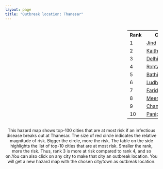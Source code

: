 ```yaml
---
layout: page
title: "Outbreak location: Thanesar"
---
```

<div style="width: 100%; overflow: auto;">
<div style="width: 75%; float: left;">
<div id="mapid">
<script src="https://buda-magenta.github.io/hazard_map/load_map.js"></script>

<script>
var marker_outbreak = L.marker([29.993040, 76.829223],{"autoPan": true}).addTo(map); marker_outbreak.bindTooltip("Thanesar").openTooltip();

var circle_1 = L.circle([29.301826, 76.338471], {"pane": "markerPane", "color": "red", "fill": true, "fillOpacity": 0.2, "fillRule": "evenodd", "lineCap": "round", "lineJoin": "round", "opacity": 1.0, "radius": 142378, "stroke": true, "weight": 3}).addTo(map);
circle_1.bindTooltip("Jind<br>rank: 1<br>hazard index: 0.142378")
circle_1.bindPopup('<a href="https://buda-magenta.github.io/hazard_map/Jind">Jind</a>')

var circle_2 = L.circle([29.822821, 76.378310], {"pane": "markerPane", "color": "red", "fill": true, "fillOpacity": 0.2, "fillRule": "evenodd", "lineCap": "round", "lineJoin": "round", "opacity": 1.0, "radius": 123887, "stroke": true, "weight": 3}).addTo(map);
circle_2.bindTooltip("Kaithal<br>rank: 2<br>hazard index: 0.123888")
circle_2.bindPopup('<a href="https://buda-magenta.github.io/hazard_map/Kaithal">Kaithal</a>')

var circle_3 = L.circle([28.651718, 77.221939], {"pane": "markerPane", "color": "red", "fill": true, "fillOpacity": 0.2, "fillRule": "evenodd", "lineCap": "round", "lineJoin": "round", "opacity": 1.0, "radius": 43004, "stroke": true, "weight": 3}).addTo(map);
circle_3.bindTooltip("Delhi<br>rank: 3<br>hazard index: 0.043005")
circle_3.bindPopup('<a href="https://buda-magenta.github.io/hazard_map/Delhi">Delhi</a>')

var circle_4 = L.circle([28.901090, 76.580194], {"pane": "markerPane", "color": "red", "fill": true, "fillOpacity": 0.2, "fillRule": "evenodd", "lineCap": "round", "lineJoin": "round", "opacity": 1.0, "radius": 7239, "stroke": true, "weight": 3}).addTo(map);
circle_4.bindTooltip("Rohtak<br>rank: 4<br>hazard index: 0.007239")
circle_4.bindPopup('<a href="https://buda-magenta.github.io/hazard_map/Rohtak">Rohtak</a>')

var circle_5 = L.circle([30.179115, 75.047102], {"pane": "markerPane", "color": "red", "fill": true, "fillOpacity": 0.2, "fillRule": "evenodd", "lineCap": "round", "lineJoin": "round", "opacity": 1.0, "radius": 6203, "stroke": true, "weight": 3}).addTo(map);
circle_5.bindTooltip("Bathinda<br>rank: 5<br>hazard index: 0.006203")
circle_5.bindPopup('<a href="https://buda-magenta.github.io/hazard_map/Bathinda">Bathinda</a>')

var circle_6 = L.circle([30.909016, 75.851601], {"pane": "markerPane", "color": "red", "fill": true, "fillOpacity": 0.2, "fillRule": "evenodd", "lineCap": "round", "lineJoin": "round", "opacity": 1.0, "radius": 5742, "stroke": true, "weight": 3}).addTo(map);
circle_6.bindTooltip("Ludhiana<br>rank: 6<br>hazard index: 0.005742")
circle_6.bindPopup('<a href="https://buda-magenta.github.io/hazard_map/Ludhiana">Ludhiana</a>')

var circle_7 = L.circle([28.402979, 77.310384], {"pane": "markerPane", "color": "red", "fill": true, "fillOpacity": 0.2, "fillRule": "evenodd", "lineCap": "round", "lineJoin": "round", "opacity": 1.0, "radius": 4997, "stroke": true, "weight": 3}).addTo(map);
circle_7.bindTooltip("Faridabad<br>rank: 7<br>hazard index: 0.004998")
circle_7.bindPopup('<a href="https://buda-magenta.github.io/hazard_map/Faridabad">Faridabad</a>')

var circle_8 = L.circle([29.000653, 77.768229], {"pane": "markerPane", "color": "red", "fill": true, "fillOpacity": 0.2, "fillRule": "evenodd", "lineCap": "round", "lineJoin": "round", "opacity": 1.0, "radius": 4657, "stroke": true, "weight": 3}).addTo(map);
circle_8.bindTooltip("Meerut<br>rank: 8<br>hazard index: 0.004657")
circle_8.bindPopup('<a href="https://buda-magenta.github.io/hazard_map/Meerut">Meerut</a>')

var circle_9 = L.circle([30.733442, 76.779714], {"pane": "markerPane", "color": "red", "fill": true, "fillOpacity": 0.2, "fillRule": "evenodd", "lineCap": "round", "lineJoin": "round", "opacity": 1.0, "radius": 3418, "stroke": true, "weight": 3}).addTo(map);
circle_9.bindTooltip("Chandigarh<br>rank: 9<br>hazard index: 0.003418")
circle_9.bindPopup('<a href="https://buda-magenta.github.io/hazard_map/Chandigarh">Chandigarh</a>')

var circle_10 = L.circle([29.391275, 76.977168], {"pane": "markerPane", "color": "red", "fill": true, "fillOpacity": 0.2, "fillRule": "evenodd", "lineCap": "round", "lineJoin": "round", "opacity": 1.0, "radius": 3328, "stroke": true, "weight": 3}).addTo(map);
circle_10.bindTooltip("Panipat<br>rank: 10<br>hazard index: 0.003329")
circle_10.bindPopup('<a href="https://buda-magenta.github.io/hazard_map/Panipat">Panipat</a>')

var circle_11 = L.circle([28.428262, 77.002700], {"pane": "markerPane", "color": "red", "fill": true, "fillOpacity": 0.2, "fillRule": "evenodd", "lineCap": "round", "lineJoin": "round", "opacity": 1.0, "radius": 3119, "stroke": true, "weight": 3}).addTo(map);
circle_11.bindTooltip("Gurgaon<br>rank: 11<br>hazard index: 0.003120")
circle_11.bindPopup('<a href="https://buda-magenta.github.io/hazard_map/Gurgaon">Gurgaon</a>')

var circle_12 = L.circle([31.292011, 75.568058], {"pane": "markerPane", "color": "red", "fill": true, "fillOpacity": 0.2, "fillRule": "evenodd", "lineCap": "round", "lineJoin": "round", "opacity": 1.0, "radius": 3067, "stroke": true, "weight": 3}).addTo(map);
circle_12.bindTooltip("Jalandhar<br>rank: 12<br>hazard index: 0.003068")
circle_12.bindPopup('<a href="https://buda-magenta.github.io/hazard_map/Jalandhar">Jalandhar</a>')

var circle_13 = L.circle([29.988077, 77.508130], {"pane": "markerPane", "color": "red", "fill": true, "fillOpacity": 0.2, "fillRule": "evenodd", "lineCap": "round", "lineJoin": "round", "opacity": 1.0, "radius": 2502, "stroke": true, "weight": 3}).addTo(map);
circle_13.bindTooltip("Saharanpur<br>rank: 13<br>hazard index: 0.002502")
circle_13.bindPopup('<a href="https://buda-magenta.github.io/hazard_map/Saharanpur">Saharanpur</a>')

var circle_14 = L.circle([28.570784, 77.327107], {"pane": "markerPane", "color": "red", "fill": true, "fillOpacity": 0.2, "fillRule": "evenodd", "lineCap": "round", "lineJoin": "round", "opacity": 1.0, "radius": 2285, "stroke": true, "weight": 3}).addTo(map);
circle_14.bindTooltip("Noida<br>rank: 14<br>hazard index: 0.002286")
circle_14.bindPopup('<a href="https://buda-magenta.github.io/hazard_map/Noida">Noida</a>')

var circle_15 = L.circle([30.325565, 78.043681], {"pane": "markerPane", "color": "red", "fill": true, "fillOpacity": 0.2, "fillRule": "evenodd", "lineCap": "round", "lineJoin": "round", "opacity": 1.0, "radius": 2057, "stroke": true, "weight": 3}).addTo(map);
circle_15.bindTooltip("Dehradun<br>rank: 15<br>hazard index: 0.002058")
circle_15.bindPopup('<a href="https://buda-magenta.github.io/hazard_map/Dehradun">Dehradun</a>')

var circle_16 = L.circle([30.783987, 75.160574], {"pane": "markerPane", "color": "red", "fill": true, "fillOpacity": 0.2, "fillRule": "evenodd", "lineCap": "round", "lineJoin": "round", "opacity": 1.0, "radius": 1939, "stroke": true, "weight": 3}).addTo(map);
circle_16.bindTooltip("Moga<br>rank: 16<br>hazard index: 0.001940")
circle_16.bindPopup('<a href="https://buda-magenta.github.io/hazard_map/Moga">Moga</a>')

var circle_17 = L.circle([28.733400, 77.298600], {"pane": "markerPane", "color": "red", "fill": true, "fillOpacity": 0.2, "fillRule": "evenodd", "lineCap": "round", "lineJoin": "round", "opacity": 1.0, "radius": 1822, "stroke": true, "weight": 3}).addTo(map);
circle_17.bindTooltip("Loni<br>rank: 17<br>hazard index: 0.001823")
circle_17.bindPopup('<a href="https://buda-magenta.github.io/hazard_map/Loni">Loni</a>')

var circle_18 = L.circle([30.883006, 75.869732], {"pane": "markerPane", "color": "red", "fill": true, "fillOpacity": 0.2, "fillRule": "evenodd", "lineCap": "round", "lineJoin": "round", "opacity": 1.0, "radius": 1583, "stroke": true, "weight": 3}).addTo(map);
circle_18.bindTooltip("S.A.S. Nagar<br>rank: 18<br>hazard index: 0.001584")
circle_18.bindPopup('<a href="https://buda-magenta.github.io/hazard_map/S.A.S._Nagar">S.A.S. Nagar</a>')

var circle_19 = L.circle([30.885100, 74.660141], {"pane": "markerPane", "color": "red", "fill": true, "fillOpacity": 0.2, "fillRule": "evenodd", "lineCap": "round", "lineJoin": "round", "opacity": 1.0, "radius": 1499, "stroke": true, "weight": 3}).addTo(map);
circle_19.bindTooltip("Firozpur<br>rank: 19<br>hazard index: 0.001500")
circle_19.bindPopup('<a href="https://buda-magenta.github.io/hazard_map/Firozpur">Firozpur</a>')

var circle_20 = L.circle([30.209087, 76.339872], {"pane": "markerPane", "color": "red", "fill": true, "fillOpacity": 0.2, "fillRule": "evenodd", "lineCap": "round", "lineJoin": "round", "opacity": 1.0, "radius": 1441, "stroke": true, "weight": 3}).addTo(map);
circle_20.bindTooltip("Patiala<br>rank: 20<br>hazard index: 0.001442")
circle_20.bindPopup('<a href="https://buda-magenta.github.io/hazard_map/Patiala">Patiala</a>')

var circle_21 = L.circle([29.448006, 77.740685], {"pane": "markerPane", "color": "red", "fill": true, "fillOpacity": 0.2, "fillRule": "evenodd", "lineCap": "round", "lineJoin": "round", "opacity": 1.0, "radius": 1396, "stroke": true, "weight": 3}).addTo(map);
circle_21.bindTooltip("Muzaffarnagar<br>rank: 21<br>hazard index: 0.001396")
circle_21.bindPopup('<a href="https://buda-magenta.github.io/hazard_map/Muzaffarnagar">Muzaffarnagar</a>')

var circle_22 = L.circle([30.533129, 75.880760], {"pane": "markerPane", "color": "red", "fill": true, "fillOpacity": 0.2, "fillRule": "evenodd", "lineCap": "round", "lineJoin": "round", "opacity": 1.0, "radius": 1372, "stroke": true, "weight": 3}).addTo(map);
circle_22.bindTooltip("Malerkotla<br>rank: 22<br>hazard index: 0.001372")
circle_22.bindPopup('<a href="https://buda-magenta.github.io/hazard_map/Malerkotla">Malerkotla</a>')

var circle_23 = L.circle([30.370469, 75.504017], {"pane": "markerPane", "color": "red", "fill": true, "fillOpacity": 0.2, "fillRule": "evenodd", "lineCap": "round", "lineJoin": "round", "opacity": 1.0, "radius": 1182, "stroke": true, "weight": 3}).addTo(map);
circle_23.bindTooltip("Barnala<br>rank: 23<br>hazard index: 0.001183")
circle_23.bindPopup('<a href="https://buda-magenta.github.io/hazard_map/Barnala">Barnala</a>')

var circle_24 = L.circle([29.168807, 75.746110], {"pane": "markerPane", "color": "red", "fill": true, "fillOpacity": 0.2, "fillRule": "evenodd", "lineCap": "round", "lineJoin": "round", "opacity": 1.0, "radius": 1071, "stroke": true, "weight": 3}).addTo(map);
circle_24.bindTooltip("Hisar<br>rank: 24<br>hazard index: 0.001072")
circle_24.bindPopup('<a href="https://buda-magenta.github.io/hazard_map/Hisar">Hisar</a>')

var circle_25 = L.circle([29.680327, 76.989625], {"pane": "markerPane", "color": "red", "fill": true, "fillOpacity": 0.2, "fillRule": "evenodd", "lineCap": "round", "lineJoin": "round", "opacity": 1.0, "radius": 1021, "stroke": true, "weight": 3}).addTo(map);
circle_25.bindTooltip("Karnal<br>rank: 25<br>hazard index: 0.001021")
circle_25.bindPopup('<a href="https://buda-magenta.github.io/hazard_map/Karnal">Karnal</a>')

var circle_26 = L.circle([29.003314, 77.016732], {"pane": "markerPane", "color": "red", "fill": true, "fillOpacity": 0.2, "fillRule": "evenodd", "lineCap": "round", "lineJoin": "round", "opacity": 1.0, "radius": 985, "stroke": true, "weight": 3}).addTo(map);
circle_26.bindTooltip("Sonipat<br>rank: 26<br>hazard index: 0.000986")
circle_26.bindPopup('<a href="https://buda-magenta.github.io/hazard_map/Sonipat">Sonipat</a>')

var circle_27 = L.circle([28.740613, 77.835426], {"pane": "markerPane", "color": "red", "fill": true, "fillOpacity": 0.2, "fillRule": "evenodd", "lineCap": "round", "lineJoin": "round", "opacity": 1.0, "radius": 935, "stroke": true, "weight": 3}).addTo(map);
circle_27.bindTooltip("Hapur<br>rank: 27<br>hazard index: 0.000935")
circle_27.bindPopup('<a href="https://buda-magenta.github.io/hazard_map/Hapur">Hapur</a>')

var circle_28 = L.circle([26.460914, 80.321759], {"pane": "markerPane", "color": "red", "fill": true, "fillOpacity": 0.2, "fillRule": "evenodd", "lineCap": "round", "lineJoin": "round", "opacity": 1.0, "radius": 819, "stroke": true, "weight": 3}).addTo(map);
circle_28.bindTooltip("Kanpur<br>rank: 28<br>hazard index: 0.000819")
circle_28.bindPopup('<a href="https://buda-magenta.github.io/hazard_map/Kanpur">Kanpur</a>')

var circle_29 = L.circle([29.938447, 78.145298], {"pane": "markerPane", "color": "red", "fill": true, "fillOpacity": 0.2, "fillRule": "evenodd", "lineCap": "round", "lineJoin": "round", "opacity": 1.0, "radius": 801, "stroke": true, "weight": 3}).addTo(map);
circle_29.bindTooltip("Haridwar<br>rank: 29<br>hazard index: 0.000801")
circle_29.bindPopup('<a href="https://buda-magenta.github.io/hazard_map/Haridwar">Haridwar</a>')

var circle_30 = L.circle([30.129326, 77.245483], {"pane": "markerPane", "color": "red", "fill": true, "fillOpacity": 0.2, "fillRule": "evenodd", "lineCap": "round", "lineJoin": "round", "opacity": 1.0, "radius": 770, "stroke": true, "weight": 3}).addTo(map);
circle_30.bindTooltip("Jagadhri<br>rank: 30<br>hazard index: 0.000771")
circle_30.bindPopup('<a href="https://buda-magenta.github.io/hazard_map/Jagadhri">Jagadhri</a>')

var circle_31 = L.circle([19.075990, 72.877393], {"pane": "markerPane", "color": "red", "fill": true, "fillOpacity": 0.2, "fillRule": "evenodd", "lineCap": "round", "lineJoin": "round", "opacity": 1.0, "radius": 738, "stroke": true, "weight": 3}).addTo(map);
circle_31.bindTooltip("Mumbai<br>rank: 31<br>hazard index: 0.000738")
circle_31.bindPopup('<a href="https://buda-magenta.github.io/hazard_map/Mumbai">Mumbai</a>')

var circle_32 = L.circle([28.793170, 76.139128], {"pane": "markerPane", "color": "red", "fill": true, "fillOpacity": 0.2, "fillRule": "evenodd", "lineCap": "round", "lineJoin": "round", "opacity": 1.0, "radius": 724, "stroke": true, "weight": 3}).addTo(map);
circle_32.bindTooltip("Bhiwani<br>rank: 32<br>hazard index: 0.000724")
circle_32.bindPopup('<a href="https://buda-magenta.github.io/hazard_map/Bhiwani">Bhiwani</a>')

var circle_33 = L.circle([28.923397, 78.488317], {"pane": "markerPane", "color": "red", "fill": true, "fillOpacity": 0.2, "fillRule": "evenodd", "lineCap": "round", "lineJoin": "round", "opacity": 1.0, "radius": 701, "stroke": true, "weight": 3}).addTo(map);
circle_33.bindTooltip("Amroha<br>rank: 33<br>hazard index: 0.000701")
circle_33.bindPopup('<a href="https://buda-magenta.github.io/hazard_map/Amroha">Amroha</a>')

var circle_34 = L.circle([28.753900, 77.399900], {"pane": "markerPane", "color": "red", "fill": true, "fillOpacity": 0.2, "fillRule": "evenodd", "lineCap": "round", "lineJoin": "round", "opacity": 1.0, "radius": 673, "stroke": true, "weight": 3}).addTo(map);
circle_34.bindTooltip("Khora<br>rank: 34<br>hazard index: 0.000674")
circle_34.bindPopup('<a href="https://buda-magenta.github.io/hazard_map/Khora">Khora</a>')

var circle_35 = L.circle([29.583333, 75.083333], {"pane": "markerPane", "color": "red", "fill": true, "fillOpacity": 0.2, "fillRule": "evenodd", "lineCap": "round", "lineJoin": "round", "opacity": 1.0, "radius": 652, "stroke": true, "weight": 3}).addTo(map);
circle_35.bindTooltip("Sirsa<br>rank: 35<br>hazard index: 0.000652")
circle_35.bindPopup('<a href="https://buda-magenta.github.io/hazard_map/Sirsa">Sirsa</a>')

var circle_36 = L.circle([28.660965, 76.834676], {"pane": "markerPane", "color": "red", "fill": true, "fillOpacity": 0.2, "fillRule": "evenodd", "lineCap": "round", "lineJoin": "round", "opacity": 1.0, "radius": 606, "stroke": true, "weight": 3}).addTo(map);
circle_36.bindTooltip("Bahadurgarh<br>rank: 36<br>hazard index: 0.000606")
circle_36.bindPopup('<a href="https://buda-magenta.github.io/hazard_map/Bahadurgarh">Bahadurgarh</a>')

var circle_37 = L.circle([31.104153, 77.170973], {"pane": "markerPane", "color": "red", "fill": true, "fillOpacity": 0.2, "fillRule": "evenodd", "lineCap": "round", "lineJoin": "round", "opacity": 1.0, "radius": 603, "stroke": true, "weight": 3}).addTo(map);
circle_37.bindTooltip("Shimla<br>rank: 37<br>hazard index: 0.000604")
circle_37.bindPopup('<a href="https://buda-magenta.github.io/hazard_map/Shimla">Shimla</a>')

var circle_38 = L.circle([26.838100, 80.934600], {"pane": "markerPane", "color": "red", "fill": true, "fillOpacity": 0.2, "fillRule": "evenodd", "lineCap": "round", "lineJoin": "round", "opacity": 1.0, "radius": 562, "stroke": true, "weight": 3}).addTo(map);
circle_38.bindTooltip("Lucknow<br>rank: 38<br>hazard index: 0.000563")
circle_38.bindPopup('<a href="https://buda-magenta.github.io/hazard_map/Lucknow">Lucknow</a>')

var circle_39 = L.circle([29.367200, 74.298364], {"pane": "markerPane", "color": "red", "fill": true, "fillOpacity": 0.2, "fillRule": "evenodd", "lineCap": "round", "lineJoin": "round", "opacity": 1.0, "radius": 553, "stroke": true, "weight": 3}).addTo(map);
circle_39.bindTooltip("Hanumangarh<br>rank: 39<br>hazard index: 0.000554")
circle_39.bindPopup('<a href="https://buda-magenta.github.io/hazard_map/Hanumangarh">Hanumangarh</a>')

var circle_40 = L.circle([30.211200, 77.286390], {"pane": "markerPane", "color": "red", "fill": true, "fillOpacity": 0.2, "fillRule": "evenodd", "lineCap": "round", "lineJoin": "round", "opacity": 1.0, "radius": 511, "stroke": true, "weight": 3}).addTo(map);
circle_40.bindTooltip("Yamunanagar<br>rank: 40<br>hazard index: 0.000512")
circle_40.bindPopup('<a href="https://buda-magenta.github.io/hazard_map/Yamunanagar">Yamunanagar</a>')

var circle_41 = L.circle([28.651718, 77.221939], {"pane": "markerPane", "color": "red", "fill": true, "fillOpacity": 0.2, "fillRule": "evenodd", "lineCap": "round", "lineJoin": "round", "opacity": 1.0, "radius": 479, "stroke": true, "weight": 3}).addTo(map);
circle_41.bindTooltip("Dehri<br>rank: 41<br>hazard index: 0.000479")
circle_41.bindPopup('<a href="https://buda-magenta.github.io/hazard_map/Dehri">Dehri</a>')

var circle_42 = L.circle([29.869350, 77.890212], {"pane": "markerPane", "color": "red", "fill": true, "fillOpacity": 0.2, "fillRule": "evenodd", "lineCap": "round", "lineJoin": "round", "opacity": 1.0, "radius": 464, "stroke": true, "weight": 3}).addTo(map);
circle_42.bindTooltip("Roorkee<br>rank: 42<br>hazard index: 0.000465")
circle_42.bindPopup('<a href="https://buda-magenta.github.io/hazard_map/Roorkee">Roorkee</a>')

var circle_43 = L.circle([25.531031, 78.652689], {"pane": "markerPane", "color": "red", "fill": true, "fillOpacity": 0.2, "fillRule": "evenodd", "lineCap": "round", "lineJoin": "round", "opacity": 1.0, "radius": 459, "stroke": true, "weight": 3}).addTo(map);
circle_43.bindTooltip("Jhansi<br>rank: 43<br>hazard index: 0.000459")
circle_43.bindPopup('<a href="https://buda-magenta.github.io/hazard_map/Jhansi">Jhansi</a>')

var circle_44 = L.circle([30.145054, 74.195660], {"pane": "markerPane", "color": "red", "fill": true, "fillOpacity": 0.2, "fillRule": "evenodd", "lineCap": "round", "lineJoin": "round", "opacity": 1.0, "radius": 442, "stroke": true, "weight": 3}).addTo(map);
circle_44.bindTooltip("Abohar<br>rank: 44<br>hazard index: 0.000443")
circle_44.bindPopup('<a href="https://buda-magenta.github.io/hazard_map/Abohar">Abohar</a>')

var circle_45 = L.circle([28.826162, 77.541656], {"pane": "markerPane", "color": "red", "fill": true, "fillOpacity": 0.2, "fillRule": "evenodd", "lineCap": "round", "lineJoin": "round", "opacity": 1.0, "radius": 439, "stroke": true, "weight": 3}).addTo(map);
circle_45.bindTooltip("Modinagar<br>rank: 45<br>hazard index: 0.000439")
circle_45.bindPopup('<a href="https://buda-magenta.github.io/hazard_map/Modinagar">Modinagar</a>')

var circle_46 = L.circle([30.384367, 76.770421], {"pane": "markerPane", "color": "red", "fill": true, "fillOpacity": 0.2, "fillRule": "evenodd", "lineCap": "round", "lineJoin": "round", "opacity": 1.0, "radius": 431, "stroke": true, "weight": 3}).addTo(map);
circle_46.bindTooltip("Ambala<br>rank: 46<br>hazard index: 0.000431")
circle_46.bindPopup('<a href="https://buda-magenta.github.io/hazard_map/Ambala">Ambala</a>')

var circle_47 = L.circle([31.634308, 74.873679], {"pane": "markerPane", "color": "red", "fill": true, "fillOpacity": 0.2, "fillRule": "evenodd", "lineCap": "round", "lineJoin": "round", "opacity": 1.0, "radius": 401, "stroke": true, "weight": 3}).addTo(map);
circle_47.bindTooltip("Amritsar<br>rank: 47<br>hazard index: 0.000402")
circle_47.bindPopup('<a href="https://buda-magenta.github.io/hazard_map/Amritsar">Amritsar</a>')

var circle_48 = L.circle([29.500882, 77.348383], {"pane": "markerPane", "color": "red", "fill": true, "fillOpacity": 0.2, "fillRule": "evenodd", "lineCap": "round", "lineJoin": "round", "opacity": 1.0, "radius": 400, "stroke": true, "weight": 3}).addTo(map);
circle_48.bindTooltip("Shamli<br>rank: 48<br>hazard index: 0.000400")
circle_48.bindPopup('<a href="https://buda-magenta.github.io/hazard_map/Shamli">Shamli</a>')

var circle_49 = L.circle([12.979120, 77.591300], {"pane": "markerPane", "color": "red", "fill": true, "fillOpacity": 0.2, "fillRule": "evenodd", "lineCap": "round", "lineJoin": "round", "opacity": 1.0, "radius": 388, "stroke": true, "weight": 3}).addTo(map);
circle_49.bindTooltip("Bangalore<br>rank: 49<br>hazard index: 0.000389")
circle_49.bindPopup('<a href="https://buda-magenta.github.io/hazard_map/Bangalore">Bangalore</a>')

var circle_50 = L.circle([28.863842, 78.805778], {"pane": "markerPane", "color": "red", "fill": true, "fillOpacity": 0.2, "fillRule": "evenodd", "lineCap": "round", "lineJoin": "round", "opacity": 1.0, "radius": 387, "stroke": true, "weight": 3}).addTo(map);
circle_50.bindTooltip("Moradabad<br>rank: 50<br>hazard index: 0.000388")
circle_50.bindPopup('<a href="https://buda-magenta.github.io/hazard_map/Moradabad">Moradabad</a>')

var circle_51 = L.circle([28.176959, 77.373112], {"pane": "markerPane", "color": "red", "fill": true, "fillOpacity": 0.2, "fillRule": "evenodd", "lineCap": "round", "lineJoin": "round", "opacity": 1.0, "radius": 384, "stroke": true, "weight": 3}).addTo(map);
circle_51.bindTooltip("Palwal<br>rank: 51<br>hazard index: 0.000385")
circle_51.bindPopup('<a href="https://buda-magenta.github.io/hazard_map/Palwal">Palwal</a>')

var circle_52 = L.circle([30.283140, 74.522997], {"pane": "markerPane", "color": "red", "fill": true, "fillOpacity": 0.2, "fillRule": "evenodd", "lineCap": "round", "lineJoin": "round", "opacity": 1.0, "radius": 379, "stroke": true, "weight": 3}).addTo(map);
circle_52.bindTooltip("Muktsar<br>rank: 52<br>hazard index: 0.000379")
circle_52.bindPopup('<a href="https://buda-magenta.github.io/hazard_map/Muktsar">Muktsar</a>')

var circle_53 = L.circle([29.154148, 77.305954], {"pane": "markerPane", "color": "red", "fill": true, "fillOpacity": 0.2, "fillRule": "evenodd", "lineCap": "round", "lineJoin": "round", "opacity": 1.0, "radius": 375, "stroke": true, "weight": 3}).addTo(map);
circle_53.bindTooltip("Baraut<br>rank: 53<br>hazard index: 0.000376")
circle_53.bindPopup('<a href="https://buda-magenta.github.io/hazard_map/Baraut">Baraut</a>')

var circle_54 = L.circle([22.541418, 88.357691], {"pane": "markerPane", "color": "red", "fill": true, "fillOpacity": 0.2, "fillRule": "evenodd", "lineCap": "round", "lineJoin": "round", "opacity": 1.0, "radius": 327, "stroke": true, "weight": 3}).addTo(map);
circle_54.bindTooltip("Kolkata<br>rank: 54<br>hazard index: 0.000328")
circle_54.bindPopup('<a href="https://buda-magenta.github.io/hazard_map/Kolkata">Kolkata</a>')

var circle_55 = L.circle([31.608574, 75.846442], {"pane": "markerPane", "color": "red", "fill": true, "fillOpacity": 0.2, "fillRule": "evenodd", "lineCap": "round", "lineJoin": "round", "opacity": 1.0, "radius": 301, "stroke": true, "weight": 3}).addTo(map);
circle_55.bindTooltip("Hoshiarpur<br>rank: 55<br>hazard index: 0.000301")
circle_55.bindPopup('<a href="https://buda-magenta.github.io/hazard_map/Hoshiarpur">Hoshiarpur</a>')

var circle_56 = L.circle([25.609324, 85.123525], {"pane": "markerPane", "color": "red", "fill": true, "fillOpacity": 0.2, "fillRule": "evenodd", "lineCap": "round", "lineJoin": "round", "opacity": 1.0, "radius": 279, "stroke": true, "weight": 3}).addTo(map);
circle_56.bindTooltip("Patna<br>rank: 56<br>hazard index: 0.000279")
circle_56.bindPopup('<a href="https://buda-magenta.github.io/hazard_map/Patna">Patna</a>')

var circle_57 = L.circle([23.021624, 72.579707], {"pane": "markerPane", "color": "red", "fill": true, "fillOpacity": 0.2, "fillRule": "evenodd", "lineCap": "round", "lineJoin": "round", "opacity": 1.0, "radius": 279, "stroke": true, "weight": 3}).addTo(map);
circle_57.bindTooltip("Ahmedabad<br>rank: 57<br>hazard index: 0.000279")
circle_57.bindPopup('<a href="https://buda-magenta.github.io/hazard_map/Ahmedabad">Ahmedabad</a>')

var circle_58 = L.circle([27.175255, 78.009816], {"pane": "markerPane", "color": "red", "fill": true, "fillOpacity": 0.2, "fillRule": "evenodd", "lineCap": "round", "lineJoin": "round", "opacity": 1.0, "radius": 272, "stroke": true, "weight": 3}).addTo(map);
circle_58.bindTooltip("Agra<br>rank: 58<br>hazard index: 0.000272")
circle_58.bindPopup('<a href="https://buda-magenta.github.io/hazard_map/Agra">Agra</a>')

var circle_59 = L.circle([17.388786, 78.461065], {"pane": "markerPane", "color": "red", "fill": true, "fillOpacity": 0.2, "fillRule": "evenodd", "lineCap": "round", "lineJoin": "round", "opacity": 1.0, "radius": 271, "stroke": true, "weight": 3}).addTo(map);
circle_59.bindTooltip("Hyderabad<br>rank: 59<br>hazard index: 0.000272")
circle_59.bindPopup('<a href="https://buda-magenta.github.io/hazard_map/Hyderabad">Hyderabad</a>')

var circle_60 = L.circle([26.915458, 75.818982], {"pane": "markerPane", "color": "red", "fill": true, "fillOpacity": 0.2, "fillRule": "evenodd", "lineCap": "round", "lineJoin": "round", "opacity": 1.0, "radius": 263, "stroke": true, "weight": 3}).addTo(map);
circle_60.bindTooltip("Jaipur<br>rank: 60<br>hazard index: 0.000264")
circle_60.bindPopup('<a href="https://buda-magenta.github.io/hazard_map/Jaipur">Jaipur</a>')

var circle_61 = L.circle([27.876990, 78.137290], {"pane": "markerPane", "color": "red", "fill": true, "fillOpacity": 0.2, "fillRule": "evenodd", "lineCap": "round", "lineJoin": "round", "opacity": 1.0, "radius": 248, "stroke": true, "weight": 3}).addTo(map);
circle_61.bindTooltip("Aligarh<br>rank: 61<br>hazard index: 0.000249")
circle_61.bindPopup('<a href="https://buda-magenta.github.io/hazard_map/Aligarh">Aligarh</a>')

var circle_62 = L.circle([13.083694, 80.270186], {"pane": "markerPane", "color": "red", "fill": true, "fillOpacity": 0.2, "fillRule": "evenodd", "lineCap": "round", "lineJoin": "round", "opacity": 1.0, "radius": 236, "stroke": true, "weight": 3}).addTo(map);
circle_62.bindTooltip("Chennai<br>rank: 62<br>hazard index: 0.000237")
circle_62.bindPopup('<a href="https://buda-magenta.github.io/hazard_map/Chennai">Chennai</a>')

var circle_63 = L.circle([18.521428, 73.854454], {"pane": "markerPane", "color": "red", "fill": true, "fillOpacity": 0.2, "fillRule": "evenodd", "lineCap": "round", "lineJoin": "round", "opacity": 1.0, "radius": 231, "stroke": true, "weight": 3}).addTo(map);
circle_63.bindTooltip("Pune<br>rank: 63<br>hazard index: 0.000231")
circle_63.bindPopup('<a href="https://buda-magenta.github.io/hazard_map/Pune">Pune</a>')

var circle_64 = L.circle([25.603508, 83.507454], {"pane": "markerPane", "color": "red", "fill": true, "fillOpacity": 0.2, "fillRule": "evenodd", "lineCap": "round", "lineJoin": "round", "opacity": 1.0, "radius": 221, "stroke": true, "weight": 3}).addTo(map);
circle_64.bindTooltip("Ghazipur<br>rank: 64<br>hazard index: 0.000222")
circle_64.bindPopup('<a href="https://buda-magenta.github.io/hazard_map/Ghazipur">Ghazipur</a>')

var circle_65 = L.circle([28.195647, 76.616518], {"pane": "markerPane", "color": "red", "fill": true, "fillOpacity": 0.2, "fillRule": "evenodd", "lineCap": "round", "lineJoin": "round", "opacity": 1.0, "radius": 210, "stroke": true, "weight": 3}).addTo(map);
circle_65.bindTooltip("Rewari<br>rank: 65<br>hazard index: 0.000211")
circle_65.bindPopup('<a href="https://buda-magenta.github.io/hazard_map/Rewari">Rewari</a>')

var circle_66 = L.circle([25.438130, 81.833800], {"pane": "markerPane", "color": "red", "fill": true, "fillOpacity": 0.2, "fillRule": "evenodd", "lineCap": "round", "lineJoin": "round", "opacity": 1.0, "radius": 198, "stroke": true, "weight": 3}).addTo(map);
circle_66.bindTooltip("Allahabad<br>rank: 66<br>hazard index: 0.000199")
circle_66.bindPopup('<a href="https://buda-magenta.github.io/hazard_map/Allahabad">Allahabad</a>')

var circle_67 = L.circle([32.718561, 74.858092], {"pane": "markerPane", "color": "red", "fill": true, "fillOpacity": 0.2, "fillRule": "evenodd", "lineCap": "round", "lineJoin": "round", "opacity": 1.0, "radius": 181, "stroke": true, "weight": 3}).addTo(map);
circle_67.bindTooltip("Jammu<br>rank: 67<br>hazard index: 0.000182")
circle_67.bindPopup('<a href="https://buda-magenta.github.io/hazard_map/Jammu">Jammu</a>')

var circle_68 = L.circle([28.457876, 79.405571], {"pane": "markerPane", "color": "red", "fill": true, "fillOpacity": 0.2, "fillRule": "evenodd", "lineCap": "round", "lineJoin": "round", "opacity": 1.0, "radius": 165, "stroke": true, "weight": 3}).addTo(map);
circle_68.bindTooltip("Bareilly<br>rank: 68<br>hazard index: 0.000165")
circle_68.bindPopup('<a href="https://buda-magenta.github.io/hazard_map/Bareilly">Bareilly</a>')

var circle_69 = L.circle([25.335649, 83.007629], {"pane": "markerPane", "color": "red", "fill": true, "fillOpacity": 0.2, "fillRule": "evenodd", "lineCap": "round", "lineJoin": "round", "opacity": 1.0, "radius": 143, "stroke": true, "weight": 3}).addTo(map);
circle_69.bindTooltip("Varanasi<br>rank: 69<br>hazard index: 0.000144")
circle_69.bindPopup('<a href="https://buda-magenta.github.io/hazard_map/Varanasi">Varanasi</a>')

var circle_70 = L.circle([15.398403, 73.812918], {"pane": "markerPane", "color": "red", "fill": true, "fillOpacity": 0.2, "fillRule": "evenodd", "lineCap": "round", "lineJoin": "round", "opacity": 1.0, "radius": 137, "stroke": true, "weight": 3}).addTo(map);
circle_70.bindTooltip("Vasco Da Gama<br>rank: 70<br>hazard index: 0.000138")
circle_70.bindPopup('<a href="https://buda-magenta.github.io/hazard_map/Vasco_Da_Gama">Vasco Da Gama</a>')

var circle_71 = L.circle([26.180598, 91.753943], {"pane": "markerPane", "color": "red", "fill": true, "fillOpacity": 0.2, "fillRule": "evenodd", "lineCap": "round", "lineJoin": "round", "opacity": 1.0, "radius": 135, "stroke": true, "weight": 3}).addTo(map);
circle_71.bindTooltip("Guwahati<br>rank: 71<br>hazard index: 0.000135")
circle_71.bindPopup('<a href="https://buda-magenta.github.io/hazard_map/Guwahati">Guwahati</a>')

var circle_72 = L.circle([34.074744, 74.820444], {"pane": "markerPane", "color": "red", "fill": true, "fillOpacity": 0.2, "fillRule": "evenodd", "lineCap": "round", "lineJoin": "round", "opacity": 1.0, "radius": 120, "stroke": true, "weight": 3}).addTo(map);
circle_72.bindTooltip("Srinagar<br>rank: 72<br>hazard index: 0.000121")
circle_72.bindPopup('<a href="https://buda-magenta.github.io/hazard_map/Srinagar">Srinagar</a>')

var circle_73 = L.circle([23.258486, 77.401989], {"pane": "markerPane", "color": "red", "fill": true, "fillOpacity": 0.2, "fillRule": "evenodd", "lineCap": "round", "lineJoin": "round", "opacity": 1.0, "radius": 119, "stroke": true, "weight": 3}).addTo(map);
circle_73.bindTooltip("Bhopal<br>rank: 73<br>hazard index: 0.000120")
circle_73.bindPopup('<a href="https://buda-magenta.github.io/hazard_map/Bhopal">Bhopal</a>')

var circle_74 = L.circle([28.794068, 79.185930], {"pane": "markerPane", "color": "red", "fill": true, "fillOpacity": 0.2, "fillRule": "evenodd", "lineCap": "round", "lineJoin": "round", "opacity": 1.0, "radius": 113, "stroke": true, "weight": 3}).addTo(map);
circle_74.bindTooltip("Rampur<br>rank: 74<br>hazard index: 0.000114")
circle_74.bindPopup('<a href="https://buda-magenta.github.io/hazard_map/Rampur">Rampur</a>')

var circle_75 = L.circle([21.149813, 79.082056], {"pane": "markerPane", "color": "red", "fill": true, "fillOpacity": 0.2, "fillRule": "evenodd", "lineCap": "round", "lineJoin": "round", "opacity": 1.0, "radius": 112, "stroke": true, "weight": 3}).addTo(map);
circle_75.bindTooltip("Nagpur<br>rank: 75<br>hazard index: 0.000113")
circle_75.bindPopup('<a href="https://buda-magenta.github.io/hazard_map/Nagpur">Nagpur</a>')

var circle_76 = L.circle([27.177366, 78.389912], {"pane": "markerPane", "color": "red", "fill": true, "fillOpacity": 0.2, "fillRule": "evenodd", "lineCap": "round", "lineJoin": "round", "opacity": 1.0, "radius": 111, "stroke": true, "weight": 3}).addTo(map);
circle_76.bindTooltip("Firozabad<br>rank: 76<br>hazard index: 0.000111")
circle_76.bindPopup('<a href="https://buda-magenta.github.io/hazard_map/Firozabad">Firozabad</a>')

var circle_77 = L.circle([28.015929, 73.317137], {"pane": "markerPane", "color": "red", "fill": true, "fillOpacity": 0.2, "fillRule": "evenodd", "lineCap": "round", "lineJoin": "round", "opacity": 1.0, "radius": 109, "stroke": true, "weight": 3}).addTo(map);
circle_77.bindTooltip("Bikaner<br>rank: 77<br>hazard index: 0.000110")
circle_77.bindPopup('<a href="https://buda-magenta.github.io/hazard_map/Bikaner">Bikaner</a>')

var circle_78 = L.circle([20.266777, 85.843559], {"pane": "markerPane", "color": "red", "fill": true, "fillOpacity": 0.2, "fillRule": "evenodd", "lineCap": "round", "lineJoin": "round", "opacity": 1.0, "radius": 109, "stroke": true, "weight": 3}).addTo(map);
circle_78.bindTooltip("Bhubaneswar<br>rank: 78<br>hazard index: 0.000110")
circle_78.bindPopup('<a href="https://buda-magenta.github.io/hazard_map/Bhubaneswar">Bhubaneswar</a>')

var circle_79 = L.circle([27.633333, 77.583333], {"pane": "markerPane", "color": "red", "fill": true, "fillOpacity": 0.2, "fillRule": "evenodd", "lineCap": "round", "lineJoin": "round", "opacity": 1.0, "radius": 104, "stroke": true, "weight": 3}).addTo(map);
circle_79.bindTooltip("Mathura<br>rank: 79<br>hazard index: 0.000104")
circle_79.bindPopup('<a href="https://buda-magenta.github.io/hazard_map/Mathura">Mathura</a>')

var circle_80 = L.circle([23.370035, 85.325013], {"pane": "markerPane", "color": "red", "fill": true, "fillOpacity": 0.2, "fillRule": "evenodd", "lineCap": "round", "lineJoin": "round", "opacity": 1.0, "radius": 99, "stroke": true, "weight": 3}).addTo(map);
circle_80.bindTooltip("Ranchi<br>rank: 80<br>hazard index: 0.000100")
circle_80.bindPopup('<a href="https://buda-magenta.github.io/hazard_map/Ranchi">Ranchi</a>')

var circle_81 = L.circle([32.301710, 75.658642], {"pane": "markerPane", "color": "red", "fill": true, "fillOpacity": 0.2, "fillRule": "evenodd", "lineCap": "round", "lineJoin": "round", "opacity": 1.0, "radius": 98, "stroke": true, "weight": 3}).addTo(map);
circle_81.bindTooltip("Pathankot<br>rank: 81<br>hazard index: 0.000099")
circle_81.bindPopup('<a href="https://buda-magenta.github.io/hazard_map/Pathankot">Pathankot</a>')

var circle_82 = L.circle([26.698885, 88.320030], {"pane": "markerPane", "color": "red", "fill": true, "fillOpacity": 0.2, "fillRule": "evenodd", "lineCap": "round", "lineJoin": "round", "opacity": 1.0, "radius": 87, "stroke": true, "weight": 3}).addTo(map);
circle_82.bindTooltip("Bagdogra<br>rank: 82<br>hazard index: 0.000088")
circle_82.bindPopup('<a href="https://buda-magenta.github.io/hazard_map/Bagdogra">Bagdogra</a>')

var circle_83 = L.circle([22.720362, 75.868200], {"pane": "markerPane", "color": "red", "fill": true, "fillOpacity": 0.2, "fillRule": "evenodd", "lineCap": "round", "lineJoin": "round", "opacity": 1.0, "radius": 83, "stroke": true, "weight": 3}).addTo(map);
circle_83.bindTooltip("Indore<br>rank: 83<br>hazard index: 0.000083")
circle_83.bindPopup('<a href="https://buda-magenta.github.io/hazard_map/Indore">Indore</a>')

var circle_84 = L.circle([21.170200, 72.831100], {"pane": "markerPane", "color": "red", "fill": true, "fillOpacity": 0.2, "fillRule": "evenodd", "lineCap": "round", "lineJoin": "round", "opacity": 1.0, "radius": 83, "stroke": true, "weight": 3}).addTo(map);
circle_84.bindTooltip("Surat<br>rank: 84<br>hazard index: 0.000083")
circle_84.bindPopup('<a href="https://buda-magenta.github.io/hazard_map/Surat">Surat</a>')

var circle_85 = L.circle([23.749721, 91.876635], {"pane": "markerPane", "color": "red", "fill": true, "fillOpacity": 0.2, "fillRule": "evenodd", "lineCap": "round", "lineJoin": "round", "opacity": 1.0, "radius": 82, "stroke": true, "weight": 3}).addTo(map);
circle_85.bindTooltip("Ganganagar<br>rank: 85<br>hazard index: 0.000082")
circle_85.bindPopup('<a href="https://buda-magenta.github.io/hazard_map/Ganganagar">Ganganagar</a>')

var circle_86 = L.circle([24.796436, 85.007956], {"pane": "markerPane", "color": "red", "fill": true, "fillOpacity": 0.2, "fillRule": "evenodd", "lineCap": "round", "lineJoin": "round", "opacity": 1.0, "radius": 81, "stroke": true, "weight": 3}).addTo(map);
circle_86.bindTooltip("Gaya<br>rank: 86<br>hazard index: 0.000081")
circle_86.bindPopup('<a href="https://buda-magenta.github.io/hazard_map/Gaya">Gaya</a>')

var circle_87 = L.circle([26.203725, 78.157363], {"pane": "markerPane", "color": "red", "fill": true, "fillOpacity": 0.2, "fillRule": "evenodd", "lineCap": "round", "lineJoin": "round", "opacity": 1.0, "radius": 73, "stroke": true, "weight": 3}).addTo(map);
circle_87.bindTooltip("Gwalior<br>rank: 87<br>hazard index: 0.000074")
circle_87.bindPopup('<a href="https://buda-magenta.github.io/hazard_map/Gwalior">Gwalior</a>')

var circle_88 = L.circle([28.388861, 77.974798], {"pane": "markerPane", "color": "red", "fill": true, "fillOpacity": 0.2, "fillRule": "evenodd", "lineCap": "round", "lineJoin": "round", "opacity": 1.0, "radius": 73, "stroke": true, "weight": 3}).addTo(map);
circle_88.bindTooltip("Bulandshahr<br>rank: 88<br>hazard index: 0.000074")
circle_88.bindPopup('<a href="https://buda-magenta.github.io/hazard_map/Bulandshahr">Bulandshahr</a>')

var circle_89 = L.circle([9.931308, 76.267414], {"pane": "markerPane", "color": "red", "fill": true, "fillOpacity": 0.2, "fillRule": "evenodd", "lineCap": "round", "lineJoin": "round", "opacity": 1.0, "radius": 71, "stroke": true, "weight": 3}).addTo(map);
circle_89.bindTooltip("Kochi<br>rank: 89<br>hazard index: 0.000072")
circle_89.bindPopup('<a href="https://buda-magenta.github.io/hazard_map/Kochi">Kochi</a>')

var circle_90 = L.circle([31.385241, 75.305523], {"pane": "markerPane", "color": "red", "fill": true, "fillOpacity": 0.2, "fillRule": "evenodd", "lineCap": "round", "lineJoin": "round", "opacity": 1.0, "radius": 71, "stroke": true, "weight": 3}).addTo(map);
circle_90.bindTooltip("Kapurthala<br>rank: 90<br>hazard index: 0.000072")
circle_90.bindPopup('<a href="https://buda-magenta.github.io/hazard_map/Kapurthala">Kapurthala</a>')

var circle_91 = L.circle([27.639077, 76.614452], {"pane": "markerPane", "color": "red", "fill": true, "fillOpacity": 0.2, "fillRule": "evenodd", "lineCap": "round", "lineJoin": "round", "opacity": 1.0, "radius": 68, "stroke": true, "weight": 3}).addTo(map);
circle_91.bindTooltip("Alwar<br>rank: 91<br>hazard index: 0.000069")
circle_91.bindPopup('<a href="https://buda-magenta.github.io/hazard_map/Alwar">Alwar</a>')

var circle_92 = L.circle([25.196826, 76.000893], {"pane": "markerPane", "color": "red", "fill": true, "fillOpacity": 0.2, "fillRule": "evenodd", "lineCap": "round", "lineJoin": "round", "opacity": 1.0, "radius": 66, "stroke": true, "weight": 3}).addTo(map);
circle_92.bindTooltip("Kota<br>rank: 92<br>hazard index: 0.000066")
circle_92.bindPopup('<a href="https://buda-magenta.github.io/hazard_map/Kota">Kota</a>')

var circle_93 = L.circle([26.296772, 73.035143], {"pane": "markerPane", "color": "red", "fill": true, "fillOpacity": 0.2, "fillRule": "evenodd", "lineCap": "round", "lineJoin": "round", "opacity": 1.0, "radius": 64, "stroke": true, "weight": 3}).addTo(map);
circle_93.bindTooltip("Jodhpur<br>rank: 93<br>hazard index: 0.000064")
circle_93.bindPopup('<a href="https://buda-magenta.github.io/hazard_map/Jodhpur">Jodhpur</a>')

var circle_94 = L.circle([21.237947, 81.633683], {"pane": "markerPane", "color": "red", "fill": true, "fillOpacity": 0.2, "fillRule": "evenodd", "lineCap": "round", "lineJoin": "round", "opacity": 1.0, "radius": 62, "stroke": true, "weight": 3}).addTo(map);
circle_94.bindTooltip("Raipur<br>rank: 94<br>hazard index: 0.000063")
circle_94.bindPopup('<a href="https://buda-magenta.github.io/hazard_map/Raipur">Raipur</a>')

var circle_95 = L.circle([22.297314, 73.194257], {"pane": "markerPane", "color": "red", "fill": true, "fillOpacity": 0.2, "fillRule": "evenodd", "lineCap": "round", "lineJoin": "round", "opacity": 1.0, "radius": 57, "stroke": true, "weight": 3}).addTo(map);
circle_95.bindTooltip("Vadodara<br>rank: 95<br>hazard index: 0.000057")
circle_95.bindPopup('<a href="https://buda-magenta.github.io/hazard_map/Vadodara">Vadodara</a>')

var circle_96 = L.circle([27.265212, 77.369126], {"pane": "markerPane", "color": "red", "fill": true, "fillOpacity": 0.2, "fillRule": "evenodd", "lineCap": "round", "lineJoin": "round", "opacity": 1.0, "radius": 55, "stroke": true, "weight": 3}).addTo(map);
circle_96.bindTooltip("Bharatpur<br>rank: 96<br>hazard index: 0.000056")
circle_96.bindPopup('<a href="https://buda-magenta.github.io/hazard_map/Bharatpur">Bharatpur</a>')

var circle_97 = L.circle([26.671329, 83.364583], {"pane": "markerPane", "color": "red", "fill": true, "fillOpacity": 0.2, "fillRule": "evenodd", "lineCap": "round", "lineJoin": "round", "opacity": 1.0, "radius": 49, "stroke": true, "weight": 3}).addTo(map);
circle_97.bindTooltip("Gorakhpur<br>rank: 97<br>hazard index: 0.000049")
circle_97.bindPopup('<a href="https://buda-magenta.github.io/hazard_map/Gorakhpur">Gorakhpur</a>')

var circle_98 = L.circle([24.578721, 73.686257], {"pane": "markerPane", "color": "red", "fill": true, "fillOpacity": 0.2, "fillRule": "evenodd", "lineCap": "round", "lineJoin": "round", "opacity": 1.0, "radius": 47, "stroke": true, "weight": 3}).addTo(map);
circle_98.bindTooltip("Udaipur<br>rank: 98<br>hazard index: 0.000048")
circle_98.bindPopup('<a href="https://buda-magenta.github.io/hazard_map/Udaipur">Udaipur</a>')

var circle_99 = L.circle([19.194329, 72.970178], {"pane": "markerPane", "color": "red", "fill": true, "fillOpacity": 0.2, "fillRule": "evenodd", "lineCap": "round", "lineJoin": "round", "opacity": 1.0, "radius": 41, "stroke": true, "weight": 3}).addTo(map);
circle_99.bindTooltip("Thane<br>rank: 99<br>hazard index: 0.000041")
circle_99.bindPopup('<a href="https://buda-magenta.github.io/hazard_map/Thane">Thane</a>')

var circle_100 = L.circle([8.576971, 77.050125], {"pane": "markerPane", "color": "red", "fill": true, "fillOpacity": 0.2, "fillRule": "evenodd", "lineCap": "round", "lineJoin": "round", "opacity": 1.0, "radius": 37, "stroke": true, "weight": 3}).addTo(map);
circle_100.bindTooltip("Thiruvananthapuram<br>rank: 100<br>hazard index: 0.000037")
circle_100.bindPopup('<a href="https://buda-magenta.github.io/hazard_map/Thiruvananthapuram">Thiruvananthapuram</a>')
</script>
</div>
</div>


<div style="width: 20%; float: right;">
<table>
<tr>
<th>Rank</th>
<th>City</th>
</tr>

<tr>
<td>1</td>
<td><a href="https://buda-magenta.github.io/hazard_map/Jind">Jind</a></td>
</tr>

<tr>
<td>2</td>
<td><a href="https://buda-magenta.github.io/hazard_map/Kaithal">Kaithal</a></td>
</tr>

<tr>
<td>3</td>
<td><a href="https://buda-magenta.github.io/hazard_map/Delhi">Delhi</a></td>
</tr>

<tr>
<td>4</td>
<td><a href="https://buda-magenta.github.io/hazard_map/Rohtak">Rohtak</a></td>
</tr>

<tr>
<td>5</td>
<td><a href="https://buda-magenta.github.io/hazard_map/Bathinda">Bathinda</a></td>
</tr>

<tr>
<td>6</td>
<td><a href="https://buda-magenta.github.io/hazard_map/Ludhiana">Ludhiana</a></td>
</tr>

<tr>
<td>7</td>
<td><a href="https://buda-magenta.github.io/hazard_map/Faridabad">Faridabad</a></td>
</tr>

<tr>
<td>8</td>
<td><a href="https://buda-magenta.github.io/hazard_map/Meerut">Meerut</a></td>
</tr>

<tr>
<td>9</td>
<td><a href="https://buda-magenta.github.io/hazard_map/Chandigarh">Chandigarh</a></td>
</tr>

<tr>
<td>10</td>
<td><a href="https://buda-magenta.github.io/hazard_map/Panipat">Panipat</a></td>
</tr>

</table>
</div>
</div>


<p align="center">This hazard map shows top-100 cities that are at most risk if an infectious disease breaks out at Thanesar. The size of red circle indicates the relative magnitude of risk. Bigger the circle, more the risk. The table on the side highlights the list of top-10 cities that are at most risk. Smaller the rank, more the risk. Thus, rank 3 is more at risk compared to rank 4, and so on.You can also click on any city to make that city an outbreak location. You will get a new hazard map with the chosen city/town as outbreak location.
</p>